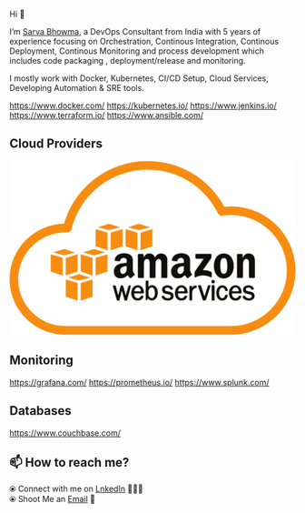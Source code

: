 Hi 👋

I’m [Sarva Bhowma](https://www.linkedin.com/in/sarva-bhowma-jarubula), a DevOps Consultant from India with 5 years of experience focusing on Orchestration, Continous Integration, Continous Deployment, Continous Monitoring and process development which includes code packaging , deployment/release and monitoring.

I mostly work with Docker, Kubernetes, CI/CD Setup, Cloud Services, Developing Automation & SRE tools.

https://www.docker.com/
https://kubernetes.io/
https://www.jenkins.io/
https://www.terraform.io/
https://www.ansible.com/


## Cloud Providers                                                              


[![AWS](https://github.com/Sarvabhowma1995/Sarvabhowma1995/blob/main/aws1.png)](https://aws.amazon.com/)


## Monitoring

https://grafana.com/
https://prometheus.io/
https://www.splunk.com/

## Databases

https://www.couchbase.com/

## 📫 How to reach me?

⦿ Connect with me on [LnkedIn](www.linkedin.com/in/sarva-bhowma-jarubula) 👨🏻‍💻                                                                                              
⦿ Shoot Me an [Email](jsarvabhowma1@gmail.com) 💌


<!---
Sarvabhowma1995/Sarvabhowma1995 is a ✨ special ✨ repository because its `README.md` (this file) appears on your GitHub profile.
You can click the Preview link to take a look at your changes.
--->
